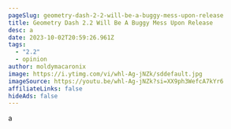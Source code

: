 ```yaml
---
pageSlug: geometry-dash-2-2-will-be-a-buggy-mess-upon-release
title: Geometry Dash 2.2 Will Be A Buggy Mess Upon Release
desc: a
date: 2023-10-02T20:59:26.961Z
tags:
  - "2.2"
  - opinion
author: moldymacaronix
image: https://i.ytimg.com/vi/whl-Ag-jNZk/sddefault.jpg
imageSource: https://youtu.be/whl-Ag-jNZk?si=XX9ph3WefcA7kYr6
affiliateLinks: false
hideAds: false
---
```

a